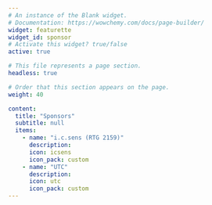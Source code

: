 ```yaml
---
# An instance of the Blank widget.
# Documentation: https://wowchemy.com/docs/page-builder/
widget: featurette
widget_id: sponsor
# Activate this widget? true/false
active: true

# This file represents a page section.
headless: true

# Order that this section appears on the page.
weight: 40

content:
  title: "Sponsors"
  subtitle: null
  items:
    - name: "i.c.sens (RTG 2159)"
      description: 
      icon: icsens
      icon_pack: custom
    - name: "UTC"
      description: 
      icon: utc
      icon_pack: custom
---
```

